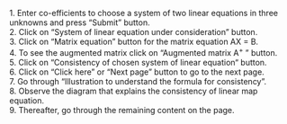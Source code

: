 1. Enter co-efficients to choose a system of two linear equations in three unknowns and press “Submit” button. <br>
2. Click on “System of linear equation under consideration” button. <br>
3. Click on “Matrix equation” button for the matrix equation AX = B. <br>
4. To see the augmented matrix click on “Augmented matrix A<sup>+</sup> ” button. <br>
5. Click on “Consistency of chosen system of linear equation“ button. <br>
6. Click on “Click here” or “Next page” button to go to the next page. <br>
7. Go through “Illustration to understand the formula for consistency”. <br>
8. Observe the diagram that explains the consistency of linear map equation. <br>
9. Thereafter, go through the remaining content on the page. 
